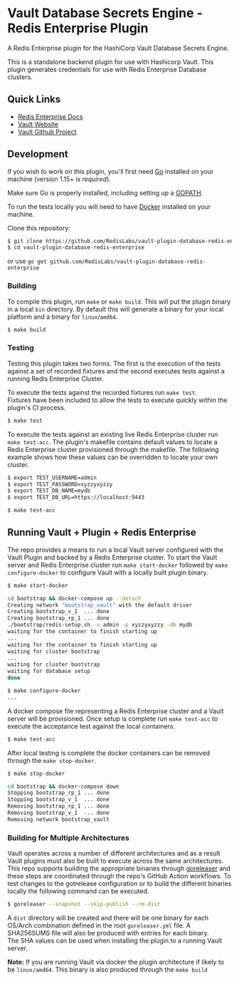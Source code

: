 # Vault Database Secrets Engine - Redis Enterprise Plugin

A Redis Enterprise plugin for the HashiCorp Vault Database Secrets Engine.

This is a standalone backend plugin for use with Hashicorp Vault. 
This plugin generates credentials for use with Redis Enterprise Database clusters.

## Quick Links
- [Redis Enterprise Docs](https://redislabs.com/redis-enterprise-software/overview)
- [Vault Website](https://www.vaultproject.io)
- [Vault Github Project](https://www.github.com/hashicorp/vault)

## Development

If you wish to work on this plugin, you'll first need [Go](https://www.golang.org) installed on your machine 
(version 1.15+ is *required*).

Make sure Go is properly installed, including setting up a [GOPATH](https://golang.org/doc/code.html#GOPATH).

To run the tests locally you will need to have [Docker](https://docs.docker.com/get-docker) installed on your machine.

Clone this repository:

```sh
$ git clone https://github.com/RedisLabs/vault-plugin-database-redis-enterprise
$ cd vault-plugin-database-redis-enterprise
```

or use `go get github.com/RedisLabs/vault-plugin-database-redis-enterprise`

### Building

To compile this plugin, run `make` or `make build`.  This will put the plugin binary in a local `bin` directory.
By default this will generate a binary for your local platform and a binary for `linux`/`amd64`.

```sh
$ make build
```

### Testing

Testing this plugin takes two forms.  The first is the execution of the tests against a set of recorded fixtures
and the second executes tests against a running Redis Enterprise Cluster.

To execute the tests against the recorded fixtures run `make test`.  
Fixtures have been included to allow the tests to execute quickly within the plugin's CI process. 

```sh
$ make test
```

To execute the tests against an existing live Redis Enterprise cluster run `make test-acc`.
The plugin's makefile contains default values to locate a Redis Enterprise cluster provisioned through 
the makefile.  The following example shows how these values can be overridden to locate your own cluster.

```sh
$ export TEST_USERNAME=admin
$ export TEST_PASSWORD=xyzzyxyzzy
$ export TEST_DB_NAME=mydb
$ export TEST_DB_URL=https://localhost:9443

$ make test-acc
```

## Running Vault + Plugin + Redis Enterprise

The repo provides a means to run a local Vault server configured with the Vault Plugin and backed by a Redis Enterprise 
cluster.  To start the Vault server and Redis Enterprise cluster run `make start-docker` followed by `make configure-docker` 
to configure Vault with a locally built plugin binary. 

```sh
$ make start-docker

cd bootstrap && docker-compose up --detach
Creating network "bootstrap_vault" with the default driver
Creating bootstrap_v_1  ... done
Creating bootstrap_rp_1 ... done
./bootstrap/redis-setup.sh -u admin -p xyzzyxyzzy -db mydb
waiting for the container to finish starting up
...
waiting for the container to finish starting up
waiting for cluster bootstrap
...
waiting for cluster bootstrap
waiting for database setup
done

$ make configure-docker
...
```

A docker compose file representing a Redis Enterprise cluster and a Vault server will be provisioned. 
Once setup is complete run `make test-acc` to execute the acceptance test against the local containers.

```sh
$ make test-acc
```

After local testing is complete the docker containers can be removed through the `make stop-docker`.

```sh
$ make stop-docker

cd bootstrap && docker-compose down
Stopping bootstrap_rp_1 ... done
Stopping bootstrap_v_1  ... done
Removing bootstrap_rp_1 ... done
Removing bootstrap_v_1  ... done
Removing network bootstrap_vault
```

### Building for Multiple Architectures

Vault operates across a number of different architectures and as a result Vault plugins must also be built to execute 
across the same architectures.  This repo supports building the appropriate binaries through [goreleaser](https://github.com/goreleaser/goreleaser) 
and these steps are coordinated through the repo's GitHub Action workflows.  To test changes to the gotrelease 
configuration or to build the different binaries locally the following command can be executed.

```sh
$ goreleaser --snapshot --skip-publish --rm-dist
```

A `dist` directory will be created and there will be one binary for each OS/Arch combination defined in the root
`goreleaser.yml` file.  A SHA256SUMS file will also be produced with entries for each binary.  
The SHA values can be used when installing the plugin to a running Vault server. 

**Note:**  If you are running Vault via docker the plugin architecture if likely to be `linux/amd64`.
This binary is also produced through the `make build`
